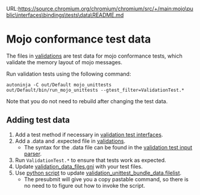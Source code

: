 URL:https://source.chromium.org/chromium/chromium/src/+/main:mojo\public\interfaces\bindings\tests\data\README.md
# Mojo conformance test data
The files in [validations](validations) are test data for mojo conformance
tests, which validate the memory layout of mojo messages.

Run validation tests using the following command:

```
autoninja -C out/Default mojo_unittests
out/Default/bin/run_mojo_unittests --gtest_filter=ValidationTest.*
```

Note that you do not need to rebuild after changing the test data.

## Adding test data

1. Add a test method if necessary in
   [validation test interfaces](../validation_test_interfaces.test-mojom).
1. Add a .data and .expected file in [validations](validations).
   * The syntax for the .data file can be found in the
     [validation test input parser](/mojo/public/cpp/bindings/tests/validation_test_input_parser.h).
1. Run `ValidationTest.*` to ensure that tests work as expected.
1. Update [validation_data_files.gni](../validation_data_files.gni) with your
   test files.
1. Use [python script](/build/ios/update_bundle_filelist.py) to update
   [validation_unittest_bundle_data.filelist](../validation_unittest_bundle_data.filelist).
   * The presubmit will give you a copy pastable command, so there is no need to
     to figure out how to invoke the script.
